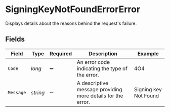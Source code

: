 # SigningKeyNotFoundErrorError

Displays details about the reasons behind the request's failure.


## Fields

| Field                                                       | Type                                                        | Required                                                    | Description                                                 | Example                                                     |
| ----------------------------------------------------------- | ----------------------------------------------------------- | ----------------------------------------------------------- | ----------------------------------------------------------- | ----------------------------------------------------------- |
| `Code`                                                      | *long*                                                      | :heavy_minus_sign:                                          | An error code indicating the type of the error.             | 4O4                                                         |
| `Message`                                                   | *string*                                                    | :heavy_minus_sign:                                          | A descriptive message providing more details for the error. | Signing key Not Found                                       |